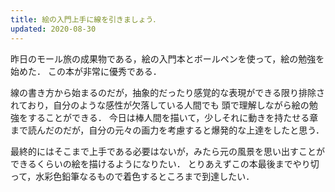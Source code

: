 ```yaml
---
title: 絵の入門上手に線を引きましょう．
updated: 2020-08-30
---
```


昨日のモール旅の成果物である，絵の入門本とボールペンを使って，絵の勉強を始めた．
この本が非常に優秀である．

線の書き方から始まるのだが，抽象的だったり感覚的な表現ができる限り排除されており，自分のような感性が欠落している人間でも
頭で理解しながら絵の勉強をすることができる．
今日は棒人間を描いて，少しそれに動きを持たせる章まで読んだのだが，自分の元々の画力を考慮すると爆発的な上達をしたと思う．

最終的にはそこまで上手である必要はないが，みたら元の風景を思い出すことができるくらいの絵を描けるようになりたい．
とりあえずこの本最後までやり切って，水彩色鉛筆なるもので着色するところまで到達したい．
